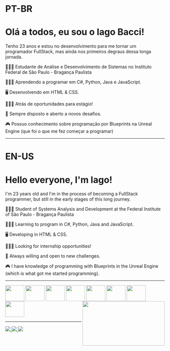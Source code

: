 <h1>PT-BR</h1>

<div>
  <h1>Olá a todos, eu sou o Iago Bacci!</h1>
</div>
<div>
  <p> Tenho 23 anos e estou no desenvolvimento para me tornar um programador FullStack, mas ainda nos primeiros degraus dessa longa jornada. </p>
  <p>👨🏻‍🎓 Estudante de Análise e Desenvolvimento de Sistemas no Instituto Federal de São Paulo - Bragança Paulista</p>
  <p>👨🏻‍💻 Aprendendo a programar em C#, Python, Java e JavaScript.</p>
  <p>🖥 Desenvolvendo em HTML & CSS.</p>
  <p>🕵🏻‍♂️ Atrás de oportunidades para estágio!</p>
  <p>🌟 Sempre disposto e aberto a novos desafios.</p>
  <p>🎮 Possuo conhecimento sobre programação por Blueprints na Unreal Engine (que foi o que me fez começar a programar)</p><hr>
</div>
<h1>EN-US</h1>
<div>
  <h1>Hello everyone, I'm Iago!</h1>
</div>
<div>
  <p>I'm 23 years old and I'm in the process of becoming a FullStack programmer, but still in the early stages of this long journey.</p>
  <p>👨🏻‍🎓 Student of Systems Analysis and Development at the Federal Institute of São Paulo - Bragança Paulista</p>
  <p>👨🏻‍💻 Learning to program in C#, Python, Java and JavaScript.</p>
  <p>🖥 Developing in HTML & CSS.</p>
  <p>🕵🏻‍♂️ Looking for internship opportunities!</p>
  <p>🌟 Always willing and open to new challenges.</p>
  <p>🎮 I have knowledge of programming with Blueprints in the Unreal Engine (which is what got me started programming).</p><hr>
</div>
<div>
  <img align="center" height="50" width="60" src="https://cdn.jsdelivr.net/gh/devicons/devicon/icons/c/c-original.svg" />
  <img align="center" height="50" width="60" src="https://cdn.jsdelivr.net/gh/devicons/devicon@latest/icons/csharp/csharp-original.svg" />   
  <img align="center" height="50" width="60" src="https://cdn.jsdelivr.net/gh/devicons/devicon/icons/html5/html5-original.svg" />
  <img align="center" height="50" width="60" src="https://cdn.jsdelivr.net/gh/devicons/devicon/icons/css3/css3-original.svg" />
  <img align="center" height="50" width="60" src="https://cdn.jsdelivr.net/gh/devicons/devicon/icons/javascript/javascript-original.svg" />
  <img align="center" height="50" width="60" src="https://cdn.jsdelivr.net/gh/devicons/devicon/icons/python/python-original.svg" />
  <img align="center" height="50" width="60" src="https://cdn.jsdelivr.net/gh/devicons/devicon@latest/icons/react/react-original-wordmark.svg" />
  <img align="center" height="50" width="60" src="https://cdn.jsdelivr.net/gh/devicons/devicon/icons/unrealengine/unrealengine-original.svg" /> 
  <img align="right" height="140" width="260" src="https://i.pinimg.com/originals/e4/26/70/e426702edf874b181aced1e2fa5c6cde.gif">
  <hr>
</div>
<div>
  <a href="mailto:bacci.iago@hotmail.com" target="_blank"><img src="https://img.shields.io/badge/Gmail-D14836?style=for-the-badge&logo=gmail&logoColor=white" target="_blank">
  <a href="https://github.com/IagoBacci" target="_blank"><img src="https://img.shields.io/badge/GitHub-100000?style=for-the-badge&logo=github&logoColor=white" target="_blank">
  <a href="https://www.linkedin.com/in/iago-felipe-steigleder-bacci-6a03271a1/" target="_blank"><img src="https://img.shields.io/badge/LinkedIn-0077B5?style=for-the-badge&logo=linkedin&logoColor=white" target="_blank">
</div>
<div>

</div>

